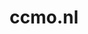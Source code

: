 ---
layout: post
title: "ccmo.nl"
internal_url: "/dutchgov/ccmo.nl.html"
subdomains_count: 10
all_subdomains_count: 14
urls_count: 8
ssl_rank: 100
http_rank: 69.625
url_link: /data/ccmo.nl/urls.txt
all_subdomains_link: /data/ccmo.nl/all_subdomains.txt
subdomains_link: /data/ccmo.nl/subdomains.txt
categories: dutchgov
---
